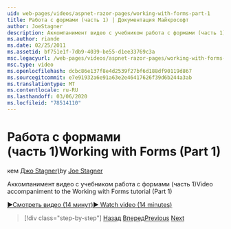 ```yaml
---
uid: web-pages/videos/aspnet-razor-pages/working-with-forms-part-1
title: Работа с формами (часть 1) | Документация Майкрософт
author: JoeStagner
description: Аккомпанимент видео с учебником работа с формами (часть 1)
ms.author: riande
ms.date: 02/25/2011
ms.assetid: bf751e1f-7db9-4039-be55-d1ee33769c3a
msc.legacyurl: /web-pages/videos/aspnet-razor-pages/working-with-forms-part-1
msc.type: video
ms.openlocfilehash: dcbc86e137f8e4d2539f27bf6d188df90119d867
ms.sourcegitcommit: e7e91932a6e91a63e2e46417626f39d6b244a3ab
ms.translationtype: MT
ms.contentlocale: ru-RU
ms.lasthandoff: 03/06/2020
ms.locfileid: "78514110"
---
```

# <a name="working-with-forms-part-1"></a><span data-ttu-id="4087c-103">Работа с формами (часть 1)</span><span class="sxs-lookup"><span data-stu-id="4087c-103">Working with Forms (Part 1)</span></span>

<span data-ttu-id="4087c-104">кем [Джо Stagner)](https://github.com/JoeStagner)</span><span class="sxs-lookup"><span data-stu-id="4087c-104">by [Joe Stagner](https://github.com/JoeStagner)</span></span>

<span data-ttu-id="4087c-105">Аккомпанимент видео с учебником работа с формами (часть 1)</span><span class="sxs-lookup"><span data-stu-id="4087c-105">Video accompaniment to the Working with Forms tutorial (Part 1)</span></span>

<span data-ttu-id="4087c-106">[&#9654;Смотреть видео (14 минут)](https://channel9.msdn.com/Blogs/ASP-NET-Site-Videos/working-with-forms-(part-1))</span><span class="sxs-lookup"><span data-stu-id="4087c-106">[&#9654; Watch video (14 minutes)](https://channel9.msdn.com/Blogs/ASP-NET-Site-Videos/working-with-forms-(part-1))</span></span>

> [!div class="step-by-step"]
> <span data-ttu-id="4087c-107">[Назад](creating-a-consistent-look-part-2.md)
> [Вперед](working-with-forms-part-2.md)</span><span class="sxs-lookup"><span data-stu-id="4087c-107">[Previous](creating-a-consistent-look-part-2.md)
[Next](working-with-forms-part-2.md)</span></span>
